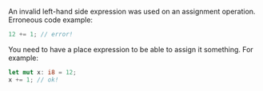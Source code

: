 An invalid left-hand side expression was used on an assignment operation.
Erroneous code example:
```rust
12 += 1; // error!
```
You need to have a place expression to be able to assign it something. For
example:
```rust
let mut x: i8 = 12;
x += 1; // ok!
```

